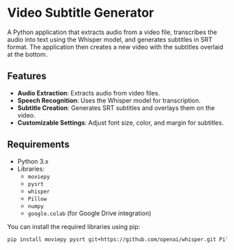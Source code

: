 # Video Subtitle Generator

A Python application that extracts audio from a video file, transcribes the audio into text using the Whisper model, and generates subtitles in SRT format. The application then creates a new video with the subtitles overlaid at the bottom.

## Features

- **Audio Extraction**: Extracts audio from video files.
- **Speech Recognition**: Uses the Whisper model for transcription.
- **Subtitle Creation**: Generates SRT subtitles and overlays them on the video.
- **Customizable Settings**: Adjust font size, color, and margin for subtitles.

## Requirements

- Python 3.x
- Libraries:
  - `moviepy`
  - `pysrt`
  - `whisper`
  - `Pillow`
  - `numpy`
  - `google.colab` (for Google Drive integration)

You can install the required libraries using pip:

```bash
pip install moviepy pysrt git+https://github.com/openai/whisper.git Pillow numpy
